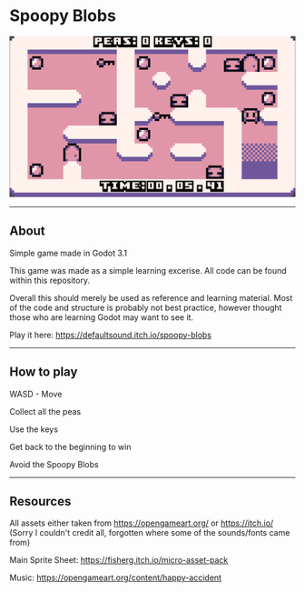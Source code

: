 # Spoopy Blobs

![screenshot](./screenshots/screenshot.png)

---

## About

Simple game made in Godot 3.1

This game was made as a simple learning excerise. All code can be found within this repository.

Overall this should merely be used as reference and learning material. Most of the code and structure is probably not best practice, however thought those who are learning Godot may want to see it.

Play it here: https://defaultsound.itch.io/spoopy-blobs

---
## How to play

WASD - Move

Collect all the peas

Use the keys

Get back to the beginning to win

Avoid the Spoopy Blobs

---

## Resources

All assets either taken from https://opengameart.org/ or https://itch.io/ (Sorry I couldn't credit all, forgotten where some of the sounds/fonts came from)

Main Sprite Sheet: https://fisherg.itch.io/micro-asset-pack

Music: https://opengameart.org/content/happy-accident

